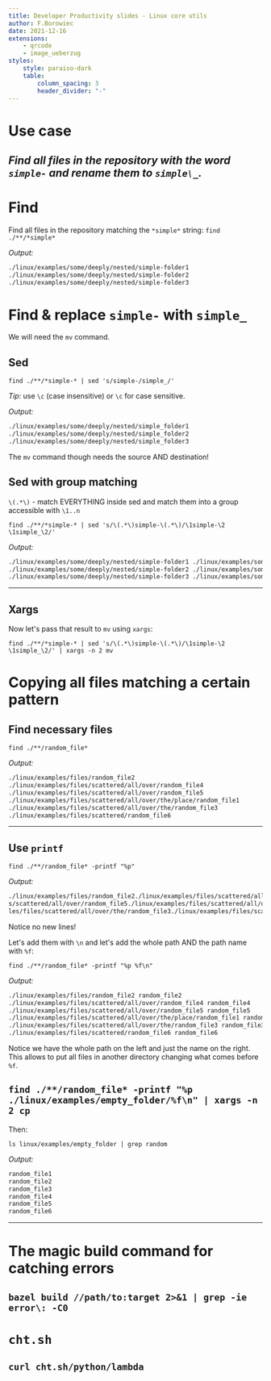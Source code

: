 ```yaml
---
title: Developer Productivity slides - Linux core utils
author: F.Borowiec
date: 2021-12-16
extensions:
    - qrcode
    - image_ueberzug
styles:
    style: paraiso-dark
    table:
        column_spacing: 3
        header_divider: "-"
---
```

# Use case

_Find all files in the repository with the word `simple-` and rename them to `simple\_`._
---
# Find

Find all files in the repository matching the `*simple*` string:
`find ./**/*simple*`

_Output:_

```bash
./linux/examples/some/deeply/nested/simple-folder1
./linux/examples/some/deeply/nested/simple-folder2
./linux/examples/some/deeply/nested/simple-folder3
```

# Find & replace `simple-` with `simple_`

We will need the `mv` command.

## Sed

`find ./**/*simple-* | sed 's/simple-/simple_/'`

_Tip:_ use `\c` (case insensitive) or `\c` for case sensitive.

_Output:_

```bash
./linux/examples/some/deeply/nested/simple_folder1
./linux/examples/some/deeply/nested/simple_folder2
./linux/examples/some/deeply/nested/simple_folder3
```

The `mv` command though needs the source AND destination!

## Sed with group matching

`\(.*\)` - match EVERYTHING inside sed and match them into a group accessible with `\1..n`

`find ./**/*simple-* | sed 's/\(.*\)simple-\(.*\)/\1simple-\2 \1simple_\2/'`

_Output:_

```bash
./linux/examples/some/deeply/nested/simple-folder1 ./linux/examples/some/deeply/nested/simple_folder1
./linux/examples/some/deeply/nested/simple-folder2 ./linux/examples/some/deeply/nested/simple_folder2
./linux/examples/some/deeply/nested/simple-folder3 ./linux/examples/some/deeply/nested/simple_folder3
```
---
## Xargs

Now let's pass that result to `mv` using `xargs`:

`find ./**/*simple-* | sed 's/\(.*\)simple-\(.*\)/\1simple-\2 \1simple_\2/' | xargs -n 2 mv`

# Copying all files matching a certain pattern

## Find necessary files

`find ./**/random_file*`

_Output:_

```bash
./linux/examples/files/random_file2
./linux/examples/files/scattered/all/over/random_file4
./linux/examples/files/scattered/all/over/random_file5
./linux/examples/files/scattered/all/over/the/place/random_file1
./linux/examples/files/scattered/all/over/the/random_file3
./linux/examples/files/scattered/random_file6
```
---
## Use `printf`

`find ./**/random_file* -printf "%p"`

_Output:_

```bash
./linux/examples/files/random_file2./linux/examples/files/scattered/all/over/random_file4./linux/examples/file
s/scattered/all/over/random_file5./linux/examples/files/scattered/all/over/the/place/random_file1./linux/examp
les/files/scattered/all/over/the/random_file3./linux/examples/files/scattered/random_file6%
```

Notice no new lines!

Let's add them with `\n` and let's add the whole path AND the path name with `%f`:

`find ./**/random_file* -printf "%p %f\n"`

_Output:_

```bash
./linux/examples/files/random_file2 random_file2
./linux/examples/files/scattered/all/over/random_file4 random_file4
./linux/examples/files/scattered/all/over/random_file5 random_file5
./linux/examples/files/scattered/all/over/the/place/random_file1 random_file1
./linux/examples/files/scattered/all/over/the/random_file3 random_file3
./linux/examples/files/scattered/random_file6 random_file6
```

Notice we have the whole path on the left and just the name on the right. This allows to put all files in another
directory changing what comes before `%f`.

`find ./**/random_file* -printf "%p ./linux/examples/empty_folder/%f\n" | xargs -n 2 cp`
---
Then:

`ls linux/examples/empty_folder | grep random`

_Output:_

```bash
random_file1
random_file2
random_file3
random_file4
random_file5
random_file6
```
---
# The magic build command for catching errors

`bazel build //path/to:target 2>&1 | grep -ie error\: -C0`
---
# `cht.sh`

`curl cht.sh/python/lambda`
---

